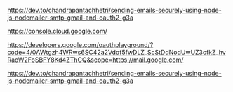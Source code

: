 https://dev.to/chandrapantachhetri/sending-emails-securely-using-node-js-nodemailer-smtp-gmail-and-oauth2-g3a



https://console.cloud.google.com/


https://developers.google.com/oauthplayground/?code=4/0AWtgzh4WRws6SC42a2Vdof5fwDLZ_ScStDdNodUwUZ3cfkZ_hvRaoW2FoSBFY8Kd4ZThCQ&scope=https://mail.google.com/


https://dev.to/chandrapantachhetri/sending-emails-securely-using-node-js-nodemailer-smtp-gmail-and-oauth2-g3a